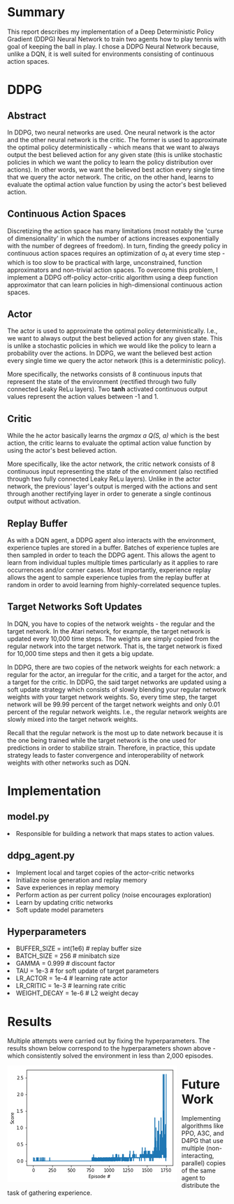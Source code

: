<h1>Summary</h1>
This report describes my implementation of a Deep Deterministic Policy Gradient (DDPG) Neural Network to train two agents how to play tennis with goal of keeping the ball in play.  I chose a DDPG Neural Network because, unlike a DQN, it is well suited for environments consisting of continuous action spaces.

<h1>DDPG</h1>
<h2>Abstract</h2>

In DDPG, two neural networks are used.  One neural network is the actor and the other neural network is the critic.  The former is used to approximate the optimal policy deterministically - which means that we want to always output the best believed action for any given state (this is unlike stochastic policies in which we want the policy to learn the policy distribution over actions).  In other words, we want the believed best action every single time that we query the actor network.  The critic, on the other hand, learns to evaluate the optimal action value function by using the actor's best believed action.

<h2>Continuous Action Spaces</h2>

Discretizing the action space has many limitations (most notably the 'curse of dimensionality' in which the number of actions increases exponentially with the number of degrees of freedom).  In turn, finding the greedy policy in continuous action spaces requires an optimization of <i>a<sub>t</t></i> at every time step - which is too slow to be practical with large, unconstrained, function approximators and non-trivial action spaces.  To overcome this problem, I implement a DDPG off-policy actor-critic algorithm using a deep function approximator that can learn policies in high-dimensional continuous action spaces.

<h2>Actor</h2>

The actor is used to approximate the optimal policy deterministically.  I.e., we want to always output the best believed action for any given state.  This is unlike a stochastic policies in which we would like the policy to learn a probability over the actions. In DDPG, we want the believed best action every single time we query the actor network (this is a deterministic policy). 

More specifically, the networks consists of 8 continuous inputs that represent the state of the environment (rectified through two fully connected Leaky ReLu layers).  Two <b>tanh</b> activated continuous output values represent the action values between -1 and 1. 

<h2>Critic</h2>

While the he actor basically learns the <i>argmax a Q(S, a)</i> which is the best action, the critic learns to evaluate the optimal action value function by using the actor's best believed action.

More specifically, like the actor network, the critic network consists of 8 continuous input representing the state of the environment (also rectified through two fully connected Leaky ReLu layers).  Unlike in the actor network, the previous' layer's output is merged with the actions and sent through another rectifying layer in order to generate a single continous output without activation.

<h2>Replay Buffer</h2>

As with a DQN agent, a DDPG agent also interacts with the environment, experience tuples are stored in a buffer.  Batches of experience tuples are then sampled in order to teach the DDPG agent.  This allows the agent to learn from individual tuples multiple times particularly as it applies to rare occurrences and/or corner cases.  Most importantly, experience replay allows the agent to sample experience tuples from the replay buffer at random in order to avoid learning from highly-correlated sequence tuples.

<h2>Target Networks Soft Updates</h2>

In DQN, you have to copies of the network weights - the regular and the target network.  In the Atari network, for example, the target network is updated every 10,000 time steps.  The weights are simply copied from the regular network into the target network.  That is, the target network is fixed for 10,000 time steps and then it gets a big update.

In DDPG, there are two copies of the network weights for each network:  a regular for the actor, an irregular for the critic, and a target for the actor, and a target for the critic.  In DDPG, the said target networks are updated using a soft update strategy which consists of slowly blending your regular network weights with your target network weights.  So, every time step, the target network will be 99.99 percent of the target network weights and only 0.01 percent of the regular network weights.  I.e., the regular network weights are slowly mixed into the target network weights.

Recall that the regular network is the most up to date network because it is the one being trained while the target network is the one used for predictions in order to stabilize strain.  Therefore, in practice, this update strategy leads to faster convergence and interoperability of network weights with other networks such as DQN. 

<h1>Implementation</h1>
<h2>model.py</h2>

<li>Responsible for building a network that maps states to action values.</li>
  
<h2>ddpg_agent.py</h2>

<li>Implement local and target copies of the actor-critic networks
<li>Initialize noise generation and replay memory
<li>Save experiences in replay memory
<li>Perform action as per current policy (noise encourages exploration)
<li>Learn by updating critic networks
<li>Soft update model parameters

<h2>Hyperparameters</h2>
<li>BUFFER_SIZE = int(1e6)    # replay buffer size
<li>BATCH_SIZE = 256          # minibatch size
<li>GAMMA = 0.999             # discount factor
<li>TAU = 1e-3                # for soft update of target parameters
<li>LR_ACTOR = 1e-4           # learning rate actor
<li>LR_CRITIC = 1e-3          # learning rate critic
<li>WEIGHT_DECAY = 1e-6       # L2 weight decay

<h1>Results</h1>

Multiple attempts were carried out by fixing the hyperparameters. The results shown below correspond to the hyperparameters shown above - which consistently solved the environment in less than 2,000 episodes.

<img src="Results.PNG" alt = "Results" style = "float: left; margin-right: 10px;" />

<h1>Future Work</h1>

Implementing algorithms like PPO, A3C, and D4PG that use multiple (non-interacting, parallel) copies of the same agent to distribute the task of gathering experience.
